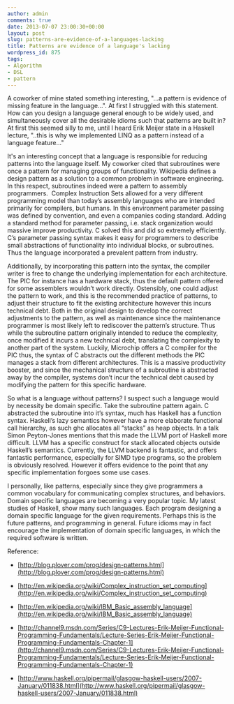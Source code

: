 ```yaml
---
author: admin
comments: true
date: 2013-07-07 23:00:30+00:00
layout: post
slug: patterns-are-evidence-of-a-languages-lacking
title: Patterns are evidence of a language's lacking
wordpress_id: 875
tags:
- Algorithm
- DSL
- pattern
---
```


A coworker of mine stated something interesting, "...a pattern is evidence of missing feature in the language...". At first I struggled with this statement. How can you design a language general enough to be widely used, and simultaneously cover all the desirable idioms such that patterns are built in? At first this seemed silly to me, until I heard Erik Meijer state in a Haskell lecture, "..this is why we implemented LINQ as a pattern instead of a language feature..."

<!-- more -->

It's an interesting concept that a language is responsible for reducing patterns into the language itself. My coworker cited that subroutines were once a pattern for managing groups of functionality. Wikipedia defines a design pattern as a solution to a common problem in software engineering. In this respect, subroutines indeed were a pattern to assembly programmers.  Complex Instruction Sets allowed for a very different programming model than today’s assembly languages who are intended primarily for compilers, but humans. In this environment parameter passing was defined by convention, and even a companies coding standard. Adding a standard method for parameter passing, i.e. stack organization would massive improve productivity. C solved this and did so extremely efficiently. C’s parameter passing syntax makes it easy for programmers to describe small abstractions of functionality into individual blocks, or subroutines. Thus the language incorporated a prevalent pattern from industry.

Additionally, by incorporating this pattern into the syntax, the compiler writer is free to change the underlying implementation for each architecture. The PIC for instance has a hardware stack, thus the default pattern offered for some assemblers wouldn’t work directly. Ostensibly, one could adjust the pattern to work, and this is the recommended practice of patterns, to adjust their structure to fit the existing architecture however this incurs technical debt. Both in the original design to develop the correct adjustments to the pattern, as well as maintenance since the maintenance programmer is most likely left to rediscover the pattern’s structure. Thus while the subroutine pattern originally intended to reduce the complexity, once modified it incurs a new technical debt, translating the complexity to another part of the system. Luckily, Microchip offers a C compiler for the PIC thus, the syntax of C abstracts out the different methods the PIC manages a stack from different architectures. This is a massive productivity booster, and since the mechanical structure of a subroutine is abstracted away by the compiler, systems don’t incur the technical debt caused by modifying the pattern for this specific hardware.

So what is a language without patterns? I suspect such a language would by necessity be domain specific. Take the subroutine pattern again. C abstracted the subroutine into it’s syntax, much has Haskell has a function syntax. Haskell’s lazy semantics however have a more elaborate functional call hierarchy, as such ghc allocates all “stacks” as heap objects. In a talk Simon Peyton-Jones mentions that this made the LLVM port of Haskell more difficult. LLVM has a specific construct for stack allocated objects outside Haskell’s semantics. Currently, the LLVM backend is fantastic, and offers fantastic performance, especially for SIMD type programs, so the problem is obviously resolved. However it offers evidence to the point that any specific implementation forgoes some use cases.

I personally, like patterns, especially since they give programmers a common vocabulary for communicating complex structures, and behaviors. Domain specific languages are becoming a very popular topic. My latest studies of Haskell, show many such languages. Each program designing a domain specific language for the given requirements. Perhaps this is the future patterns, and programming in general. Future idioms may in fact encourage the implementation of domain specific languages, in which the required software is written.

Reference:



	
  * [http://blog.plover.com/prog/design-patterns.html](http://blog.plover.com/prog/design-patterns.html)

	
  * [http://en.wikipedia.org/wiki/Complex_instruction_set_computing](http://en.wikipedia.org/wiki/Complex_instruction_set_computing)

	
  * [http://en.wikipedia.org/wiki/IBM_Basic_assembly_language](http://en.wikipedia.org/wiki/IBM_Basic_assembly_language)

	
  * [http://channel9.msdn.com/Series/C9-Lectures-Erik-Meijer-Functional-Programming-Fundamentals/Lecture-Series-Erik-Meijer-Functional-Programming-Fundamentals-Chapter-1](http://channel9.msdn.com/Series/C9-Lectures-Erik-Meijer-Functional-Programming-Fundamentals/Lecture-Series-Erik-Meijer-Functional-Programming-Fundamentals-Chapter-1)

	
  * [http://www.haskell.org/pipermail/glasgow-haskell-users/2007-January/011838.html](http://www.haskell.org/pipermail/glasgow-haskell-users/2007-January/011838.html)



